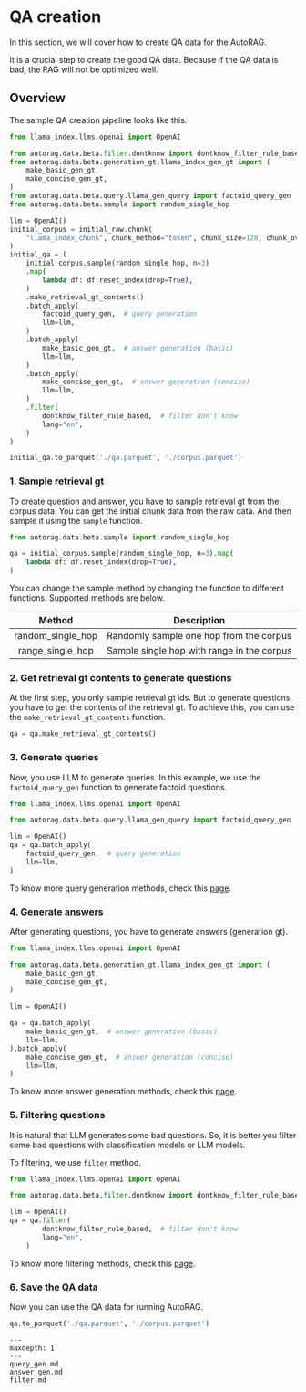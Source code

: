 # QA creation

In this section, we will cover how to create QA data for the AutoRAG.

It is a crucial step to create the good QA data. Because if the QA data is bad, the RAG will not be optimized well.

## Overview

The sample QA creation pipeline looks like this.

```python
from llama_index.llms.openai import OpenAI

from autorag.data.beta.filter.dontknow import dontknow_filter_rule_based
from autorag.data.beta.generation_gt.llama_index_gen_gt import (
    make_basic_gen_gt,
    make_concise_gen_gt,
)
from autorag.data.beta.query.llama_gen_query import factoid_query_gen
from autorag.data.beta.sample import random_single_hop

llm = OpenAI()
initial_corpus = initial_raw.chunk(
    "llama_index_chunk", chunk_method="token", chunk_size=128, chunk_overlap=5
)
initial_qa = (
    initial_corpus.sample(random_single_hop, n=3)
    .map(
        lambda df: df.reset_index(drop=True),
    )
    .make_retrieval_gt_contents()
    .batch_apply(
        factoid_query_gen,  # query generation
        llm=llm,
    )
    .batch_apply(
        make_basic_gen_gt,  # answer generation (basic)
        llm=llm,
    )
    .batch_apply(
        make_concise_gen_gt,  # answer generation (concise)
        llm=llm,
    )
    .filter(
        dontknow_filter_rule_based,  # filter don't know
        lang="en",
    )
)

initial_qa.to_parquet('./qa.parquet', './corpus.parquet')
```

### 1. Sample retrieval gt

To create question and answer, you have to sample retrieval gt from the corpus data.
You can get the initial chunk data from the raw data.
And then sample it using the `sample` function.

```python
from autorag.data.beta.sample import random_single_hop

qa = initial_corpus.sample(random_single_hop, n=3).map(
    lambda df: df.reset_index(drop=True),
)
```

You can change the sample method by changing the function to different functions.
Supported methods are below.

|      Method       |                Description                 |
|:-----------------:|:------------------------------------------:|
| random_single_hop |  Randomly sample one hop from the corpus   |
| range_single_hop  | Sample single hop with range in the corpus |


### 2. Get retrieval gt contents to generate questions

At the first step, you only sample retrieval gt ids. But to generate questions, you have to get the contents of the retrieval gt.
To achieve this, you can use the `make_retrieval_gt_contents` function.

```python
qa = qa.make_retrieval_gt_contents()
```

### 3. Generate queries

Now, you use LLM to generate queries.
In this example, we use the `factoid_query_gen` function to generate factoid questions.

```python
from llama_index.llms.openai import OpenAI

from autorag.data.beta.query.llama_gen_query import factoid_query_gen

llm = OpenAI()
qa = qa.batch_apply(
    factoid_query_gen,  # query generation
    llm=llm,
)
```

To know more query generation methods, check this [page](./query_gen.md).

### 4. Generate answers

After generating questions, you have to generate answers (generation gt).

```python
from llama_index.llms.openai import OpenAI

from autorag.data.beta.generation_gt.llama_index_gen_gt import (
    make_basic_gen_gt,
    make_concise_gen_gt,
)

llm = OpenAI()

qa = qa.batch_apply(
    make_basic_gen_gt,  # answer generation (basic)
    llm=llm,
).batch_apply(
    make_concise_gen_gt,  # answer generation (concise)
    llm=llm,
)
```

To know more answer generation methods, check this [page](./answer_gen.md).

### 5. Filtering questions

It is natural that LLM generates some bad questions.
So, it is better you filter some bad questions with classification models or LLM models.

To filtering, we use `filter` method.

```python
from llama_index.llms.openai import OpenAI

from autorag.data.beta.filter.dontknow import dontknow_filter_rule_based

llm = OpenAI()
qa = qa.filter(
        dontknow_filter_rule_based,  # filter don't know
        lang="en",
    )
```

To know more filtering methods, check this [page](./filter.md).

### 6. Save the QA data

Now you can use the QA data for running AutoRAG.

```python
qa.to_parquet('./qa.parquet', './corpus.parquet')
```

```{toctree}
---
maxdepth: 1
---
query_gen.md
answer_gen.md
filter.md
```
